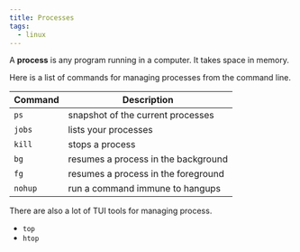 ```yaml
---
title: Processes
tags:
  - linux
---
```


A **process** is any program running in a computer. It takes space in memory.

Here is a list of commands for managing processes from the command line.

| Command | Description                         |
| ------- | ----------------------------------- |
| `ps`    | snapshot of the current processes   |
| `jobs`  | lists your processes                |
| `kill`  | stops a process                     |
| `bg`    | resumes a process in the background |
| `fg`    | resumes a process in the foreground |
| `nohup` | run a command immune to hangups     |

There are also a lot of TUI tools for managing process.

- `top`
- `htop`
